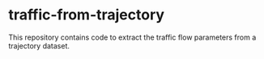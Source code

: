 # traffic-from-trajectory
This repository contains code to extract the traffic flow parameters from a trajectory dataset.
